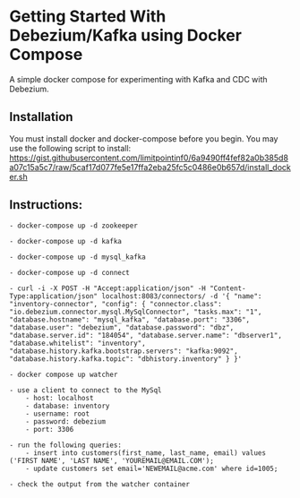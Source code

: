 # Getting Started With Debezium/Kafka using Docker Compose
A simple docker compose for experimenting with Kafka and CDC with Debezium.

## Installation

You must install docker and docker-compose before you begin.
You may use the following script to install: https://gist.githubusercontent.com/limitpointinf0/6a9490ff4fef82a0b385d8a07c15a5c7/raw/5caf17d077fe5e17ffa2eba25fc5c0486e0b657d/install_docker.sh 

## Instructions:

    - docker-compose up -d zookeeper

    - docker-compose up -d kafka

    - docker-compose up -d mysql_kafka

    - docker-compose up -d connect

    - curl -i -X POST -H "Accept:application/json" -H "Content-Type:application/json" localhost:8083/connectors/ -d '{ "name": "inventory-connector", "config": { "connector.class": "io.debezium.connector.mysql.MySqlConnector", "tasks.max": "1", "database.hostname": "mysql_kafka", "database.port": "3306", "database.user": "debezium", "database.password": "dbz", "database.server.id": "184054", "database.server.name": "dbserver1", "database.whitelist": "inventory", "database.history.kafka.bootstrap.servers": "kafka:9092", "database.history.kafka.topic": "dbhistory.inventory" } }'

    - docker compose up watcher

    - use a client to connect to the MySql
        - host: localhost
        - database: inventory
        - username: root
        - password: debezium
        - port: 3306

    - run the following queries:
        - insert into customers(first_name, last_name, email) values ('FIRST NAME', 'LAST NAME', 'YOUREMAIL@EMAIL.COM');
        - update customers set email='NEWEMAIL@acme.com' where id=1005;
        
    - check the output from the watcher container
